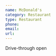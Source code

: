 ```yaml
---
name: McDonald's
category: Restaurant
type: Restaurant
phone: 
email: 
url: 
---
```


Drive-through open